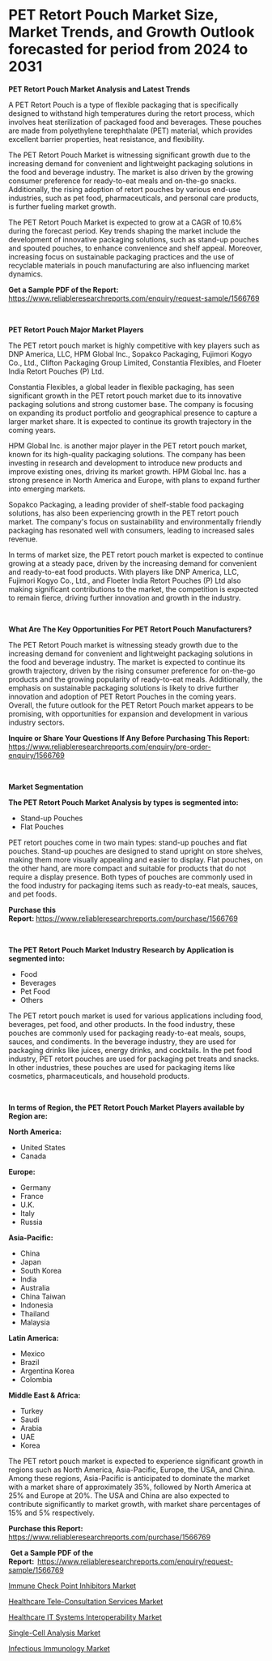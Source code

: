 <p><h1>PET Retort Pouch Market Size, Market Trends, and Growth Outlook forecasted for period from 2024 to 2031</h1></p><p><strong>PET Retort Pouch Market Analysis and Latest Trends</strong></p>
<p><p>A PET Retort Pouch is a type of flexible packaging that is specifically designed to withstand high temperatures during the retort process, which involves heat sterilization of packaged food and beverages. These pouches are made from polyethylene terephthalate (PET) material, which provides excellent barrier properties, heat resistance, and flexibility.</p><p>The PET Retort Pouch Market is witnessing significant growth due to the increasing demand for convenient and lightweight packaging solutions in the food and beverage industry. The market is also driven by the growing consumer preference for ready-to-eat meals and on-the-go snacks. Additionally, the rising adoption of retort pouches by various end-use industries, such as pet food, pharmaceuticals, and personal care products, is further fueling market growth.</p><p>The PET Retort Pouch Market is expected to grow at a CAGR of 10.6% during the forecast period. Key trends shaping the market include the development of innovative packaging solutions, such as stand-up pouches and spouted pouches, to enhance convenience and shelf appeal. Moreover, increasing focus on sustainable packaging practices and the use of recyclable materials in pouch manufacturing are also influencing market dynamics.</p></p>
<p><strong>Get a Sample PDF of the Report:&nbsp;</strong> <a href="https://www.reliableresearchreports.com/enquiry/request-sample/1566769">https://www.reliableresearchreports.com/enquiry/request-sample/1566769</a></p>
<p>&nbsp;</p>
<p><strong>PET Retort Pouch Major Market Players</strong></p>
<p><p>The PET retort pouch market is highly competitive with key players such as DNP America, LLC, HPM Global Inc., Sopakco Packaging, Fujimori Kogyo Co., Ltd., Clifton Packaging Group Limited, Constantia Flexibles, and Floeter India Retort Pouches (P) Ltd.</p><p>Constantia Flexibles, a global leader in flexible packaging, has seen significant growth in the PET retort pouch market due to its innovative packaging solutions and strong customer base. The company is focusing on expanding its product portfolio and geographical presence to capture a larger market share. It is expected to continue its growth trajectory in the coming years.</p><p>HPM Global Inc. is another major player in the PET retort pouch market, known for its high-quality packaging solutions. The company has been investing in research and development to introduce new products and improve existing ones, driving its market growth. HPM Global Inc. has a strong presence in North America and Europe, with plans to expand further into emerging markets.</p><p>Sopakco Packaging, a leading provider of shelf-stable food packaging solutions, has also been experiencing growth in the PET retort pouch market. The company's focus on sustainability and environmentally friendly packaging has resonated well with consumers, leading to increased sales revenue.</p><p>In terms of market size, the PET retort pouch market is expected to continue growing at a steady pace, driven by the increasing demand for convenient and ready-to-eat food products. With players like DNP America, LLC, Fujimori Kogyo Co., Ltd., and Floeter India Retort Pouches (P) Ltd also making significant contributions to the market, the competition is expected to remain fierce, driving further innovation and growth in the industry.</p></p>
<p>&nbsp;</p>
<p><strong>What Are The Key Opportunities For PET Retort Pouch Manufacturers?</strong></p>
<p><p>The PET Retort Pouch market is witnessing steady growth due to the increasing demand for convenient and lightweight packaging solutions in the food and beverage industry. The market is expected to continue its growth trajectory, driven by the rising consumer preference for on-the-go products and the growing popularity of ready-to-eat meals. Additionally, the emphasis on sustainable packaging solutions is likely to drive further innovation and adoption of PET Retort Pouches in the coming years. Overall, the future outlook for the PET Retort Pouch market appears to be promising, with opportunities for expansion and development in various industry sectors.</p></p>
<p><strong>Inquire or Share Your Questions If Any Before Purchasing This Report:</strong> <a href="https://www.reliableresearchreports.com/enquiry/pre-order-enquiry/1566769">https://www.reliableresearchreports.com/enquiry/pre-order-enquiry/1566769</a></p>
<p>&nbsp;</p>
<p><strong>Market Segmentation</strong></p>
<p><strong>The PET Retort Pouch Market Analysis by types is segmented into:</strong></p>
<p><ul><li>Stand-up Pouches</li><li>Flat Pouches</li></ul></p>
<p><p>PET retort pouches come in two main types: stand-up pouches and flat pouches. Stand-up pouches are designed to stand upright on store shelves, making them more visually appealing and easier to display. Flat pouches, on the other hand, are more compact and suitable for products that do not require a display presence. Both types of pouches are commonly used in the food industry for packaging items such as ready-to-eat meals, sauces, and pet foods.</p></p>
<p><strong>Purchase this Report:&nbsp;</strong><a href="https://www.reliableresearchreports.com/purchase/1566769">https://www.reliableresearchreports.com/purchase/1566769</a></p>
<p>&nbsp;</p>
<p><strong>The PET Retort Pouch Market Industry Research by Application is segmented into:</strong></p>
<p><ul><li>Food</li><li>Beverages</li><li>Pet Food</li><li>Others</li></ul></p>
<p><p>The PET retort pouch market is used for various applications including food, beverages, pet food, and other products. In the food industry, these pouches are commonly used for packaging ready-to-eat meals, soups, sauces, and condiments. In the beverage industry, they are used for packaging drinks like juices, energy drinks, and cocktails. In the pet food industry, PET retort pouches are used for packaging pet treats and snacks. In other industries, these pouches are used for packaging items like cosmetics, pharmaceuticals, and household products.</p></p>
<p>&nbsp;</p>
<p><strong>In terms of Region, the PET Retort Pouch Market Players available by Region are:</strong></p>
<p>
    <p> <strong> North America: </strong>
        <ul>
            <li>United States</li>
            <li>Canada</li>
        </ul>
        </p> 
    <p> <strong> Europe: </strong>
        <ul>
            <li>Germany</li>
            <li>France</li>
            <li>U.K.</li>
            <li>Italy</li>
            <li>Russia</li>
        </ul>
        </p> 
    <p> <strong> Asia-Pacific: </strong>
        <ul>
            <li>China</li>
            <li>Japan</li>
            <li>South Korea</li>
            <li>India</li>
            <li>Australia</li>
            <li>China Taiwan</li>
            <li>Indonesia</li>
            <li>Thailand</li>
            <li>Malaysia</li>
        </ul>
        </p> 
    <p> <strong> Latin America: </strong>
        <ul>
            <li>Mexico</li>
            <li>Brazil</li>
            <li>Argentina Korea</li>
            <li>Colombia</li>
        </ul>
        </p> 
    <p> <strong> Middle East & Africa: </strong>
        <ul>
            <li>Turkey</li>
            <li>Saudi</li>
            <li>Arabia</li>
            <li>UAE</li>
            <li>Korea</li>
        </ul>
    </p>
    </p>
<p><p>The PET retort pouch market is expected to experience significant growth in regions such as North America, Asia-Pacific, Europe, the USA, and China. Among these regions, Asia-Pacific is anticipated to dominate the market with a market share of approximately 35%, followed by North America at 25% and Europe at 20%. The USA and China are also expected to contribute significantly to market growth, with market share percentages of 15% and 5% respectively.</p></p>
<p><strong>Purchase this Report: </strong><a href="https://www.reliableresearchreports.com/purchase/1566769">https://www.reliableresearchreports.com/purchase/1566769</a></p>
<p>&nbsp;<strong>Get a Sample PDF of the Report:&nbsp;&nbsp;</strong><a href="https://www.reliableresearchreports.com/enquiry/request-sample/1566769">https://www.reliableresearchreports.com/enquiry/request-sample/1566769</a></p>
<p><strong></strong></p>
<p><p><a href="https://medium.com/@marcoshoppe2023/immune-check-point-inhibitors-market-report-reveals-the-latest-trends-and-growth-opportunities-of-0ec3a92edeee">Immune Check Point Inhibitors Market</a></p><p><a href="https://github.com/JameTravis/Market-Research-Report-List-3/blob/main/healthcare-tele-consultation-services-market.md">Healthcare Tele-Consultation Services Market</a></p><p><a href="https://github.com/vimar16th/Market-Research-Report-List-3/blob/main/healthcare-it-systems-interoperability-market.md">Healthcare IT Systems Interoperability Market</a></p><p><a href="https://medium.com/@evertkohler82/single-cell-analysis-market-size-and-market-trends-complete-industry-overview-2024-to-2031-480e35f7b78a">Single-Cell Analysis Market</a></p><p><a href="https://medium.com/@marcoshoppe2023/infectious-immunology-market-share-evolution-and-market-growth-trends-2024-2031-4516f4305933">Infectious Immunology Market</a></p></p>